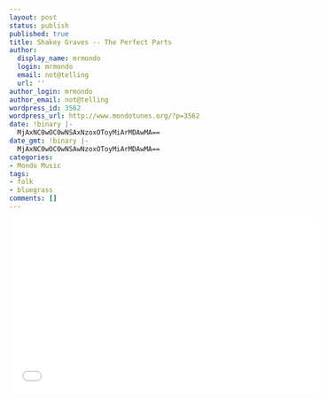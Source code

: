 ```yaml
---
layout: post
status: publish
published: true
title: Shakey Graves -- The Perfect Parts
author:
  display_name: mrmondo
  login: mrmondo
  email: not@telling
  url: ''
author_login: mrmondo
author_email: not@telling
wordpress_id: 3562
wordpress_url: http://www.mondotunes.org/?p=3562
date: !binary |-
  MjAxNC0wOC0wNSAxNzoxOToyMiArMDAwMA==
date_gmt: !binary |-
  MjAxNC0wOC0wNSAwNzoxOToyMiArMDAwMA==
categories:
- Mondo Music
tags:
- folk
- bluegrass
comments: []
---
```

<iframe width="560" height="315" src="//www.youtube.com/embed/ovdmfEl3UgI" frameborder="0"> </iframe>
